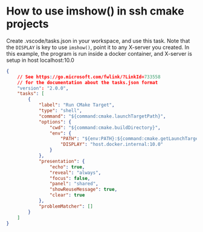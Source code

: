 # How to use imshow() in ssh cmake projects

Create .vscode/tasks.json in your workspace, and use this task. 
Note that the `DISPLAY` is key to use `imshow()`, point it to any X-server you created. In this example, the program is run inside a docker container, and X-server is setup in host localhost:10.0

```json
{
    // See https://go.microsoft.com/fwlink/?LinkId=733558
    // for the documentation about the tasks.json format
    "version": "2.0.0",
    "tasks": [
        {
            "label": "Run CMake Target",
            "type": "shell",
            "command": "${command:cmake.launchTargetPath}",
            "options": {
                "cwd": "${command:cmake.buildDirectory}",
                "env": {
                    "PATH": "${env:PATH}:${command:cmake.getLaunchTargetDirectory}",
                    "DISPLAY": "host.docker.internal:10.0"
                }
            },
            "presentation": {
                "echo": true,
                "reveal": "always",
                "focus": false,
                "panel": "shared",
                "showReuseMessage": true,
                "clear": true
            },
            "problemMatcher": []
        }
    ]
}
```

